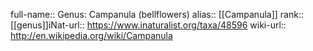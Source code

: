 

full-name:: Genus: Campanula (bellflowers)
alias:: [[Campanula]]
rank:: [[genus]]iNat-url:: https://www.inaturalist.org/taxa/48596
wiki-url:: http://en.wikipedia.org/wiki/Campanula